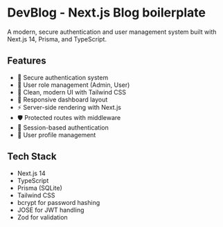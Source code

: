 # DevBlog - Next.js Blog boilerplate

A modern, secure authentication and user management system built with Next.js 14, Prisma, and TypeScript.

## Features

- 🔐 Secure authentication system
- 👥 User role management (Admin, User)
- 🎨 Clean, modern UI with Tailwind CSS
- 📱 Responsive dashboard layout
- ⚡ Server-side rendering with Next.js
- 🛡️ Protected routes with middleware
- 🔑 Session-based authentication
- 📝 User profile management

## Tech Stack

- Next.js 14
- TypeScript
- Prisma (SQLite)
- Tailwind CSS
- bcrypt for password hashing
- JOSE for JWT handling
- Zod for validation
